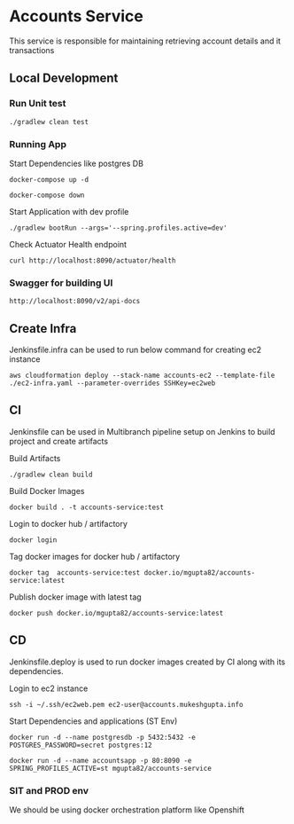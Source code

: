 # Accounts Service

This service is responsible for maintaining retrieving account details and it transactions

## Local Development

### Run Unit test

``./gradlew clean test``


### Running App
Start Dependencies like postgres DB

``docker-compose up -d``

``docker-compose down``

Start Application with dev profile

``./gradlew bootRun --args='--spring.profiles.active=dev'``

Check Actuator Health endpoint

``curl http://localhost:8090/actuator/health``

### Swagger for building UI
``http://localhost:8090/v2/api-docs``

## Create Infra

Jenkinsfile.infra can be used to run below command for creating ec2 instance

``aws cloudformation deploy --stack-name accounts-ec2 --template-file ./ec2-infra.yaml --parameter-overrides SSHKey=ec2web``

## CI

Jenkinsfile can be used in Multibranch pipeline setup on Jenkins to build project and create artifacts

Build Artifacts

``./gradlew clean build``

Build Docker Images

``docker build . -t accounts-service:test``

Login to docker hub / artifactory

``docker login``

Tag  docker images for docker hub / artifactory

``docker tag  accounts-service:test docker.io/mgupta82/accounts-service:latest``

Publish docker image with latest tag

``docker push docker.io/mgupta82/accounts-service:latest``

## CD
Jenkinsfile.deploy is used to run docker images created by CI along with its dependencies.

Login to ec2 instance

````ssh -i ~/.ssh/ec2web.pem ec2-user@accounts.mukeshgupta.info````

Start Dependencies and applications (ST Env)

``docker run -d --name postgresdb -p 5432:5432 -e POSTGRES_PASSWORD=secret postgres:12``

``docker run -d --name accountsapp -p 80:8090 -e SPRING_PROFILES_ACTIVE=st mgupta82/accounts-service``

### SIT and PROD env

We should be using docker orchestration platform like Openshift




